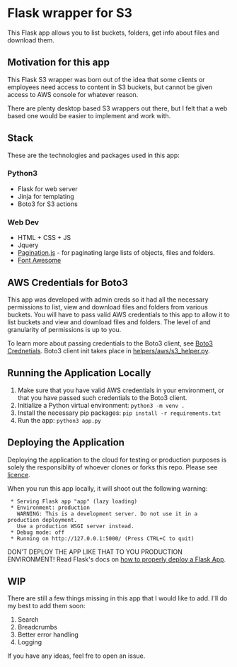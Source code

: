 # Flask wrapper for S3

This Flask app allows you to list buckets, folders, get info about files and download them.

## Motivation for this app

This Flask S3 wrapper was born out of the idea that some clients or employees need access to content in S3 buckets, but cannot be given access to AWS console for whatever reason.

There are plenty desktop based S3 wrappers out there, but I felt that a web based one would be easier to implement and work with.

## Stack
These are the technologies and packages used in this app:
### Python3
* Flask for web server
* Jinja for templating
* Boto3 for S3 actions

### Web Dev
* HTML + CSS + JS
* Jquery
* [Pagination.js](https://pagination.js.org/) - for paginating large lists of objects, files and folders.
* [Font Awesome](https://fontawesome.com/)

## AWS Credentials for Boto3
This app was developed with admin creds so it had all the necessary permissions to list, view and download files and folders from various buckets. You will have to pass valid AWS credentials to this app to allow it to list buckets and view and download files and folders. The level of and granularity of permissions is up to you.

To learn more about passing credentials to the Boto3 client, see [Boto3 Crednetials](https://boto3.amazonaws.com/v1/documentation/api/latest/guide/credentials.html). Boto3 client init takes place in [helpers/aws/s3_helper.py](helpers/aws/s3_helper.py).

## Running the Application Locally
1. Make sure that you have valid AWS credentials in your environment, or that you have passed such credentials to the Boto3 client.
2. Initialize a Python virtual environment: `python3 -m venv .`
3. Install the necessary pip packages: `pip install -r requirements.txt`
4. Run the app: `python3 app.py`

## Deploying the Application
Deploying the application to the cloud for testing or production purposes is solely the responsiblity of whoever clones or forks this repo. Please see [licence](/LICENSE.txt).

When you run this app locally, it will shoot out the following warning:
```
 * Serving Flask app "app" (lazy loading)
 * Environment: production
   WARNING: This is a development server. Do not use it in a production deployment.
   Use a production WSGI server instead.
 * Debug mode: off
 * Running on http://127.0.0.1:5000/ (Press CTRL+C to quit)
```
DON'T DEPLOY THE APP LIKE THAT TO YOU PRODUCTION ENVIRONMENT! Read Flask's docs on [how to properly deploy a Flask App](https://flask.palletsprojects.com/en/master/deploying/).

## WIP
There are still a few things missing in this app that I would like to add. I'll do my best to add them soon:
1. Search
2. Breadcrumbs
3. Better error handling
4. Logging

If you have any ideas, feel fre to open an issue.